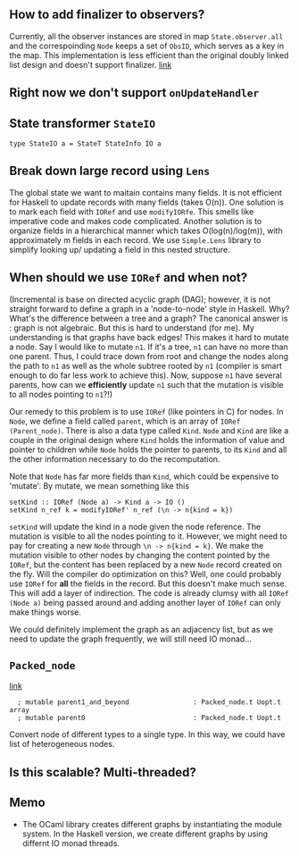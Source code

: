 ## How to add finalizer to observers?
Currently, all the observer instances are stored in map `State.observer.all` and the correspoinding `Node` keeps a set of `ObsID`, which serves as a key in the map. 
This implementation is less efficient than the original doubly linked list design and doesn't support finalizer. [link](https://github.com/janestreet/incremental/blob/master/src/incremental_intf.ml#L856)

## Right now we don't support `onUpdateHandler`

## State transformer `StateIO`
```
type StateIO a = StateT StateInfo IO a
```
## Break down large record using `Lens`
The global state we want to maitain contains many fields. It is not efficient for Haskell to update records with many fields (takes O(n)). One solution is to mark each field with `IORef` and use `modifyIORfe`. This smells like imperative code and makes code complicated. Another solution is to organize fields in a hierarchical manner which takes O(log(n)/log(m)), with approximately m fields in each record. We use `Simple.Lens` library to simplify looking up/ updating a field in this nested
structure.

## When should we use `IORef` and when not?
(Incremental is base on directed acyclic graph (DAG); however, it is not straight forward to define a graph in a 'node-to-node' style in Haskell. Why? What's the difference between a tree and a graph? The canonical answer is : graph is not algebraic. But this is hard to understand (for me). My understanding is that graphs have back edges! This makes it hard to mutate a node. Say I would like to mutate `n1`. If it's a tree, `n1` can have no more than one parent. Thus, I could trace down from root and change the nodes along the path to `n1` as well as the whole subtree rooted by `n1` (compiler is smart enough to do far less work to achieve this). Now, suppose `n1` have several parents, how can we **efficiently** update `n1` such that the mutation is visible to all nodes pointing to `n1`?!)

Our remedy to this problem is to use `IORef` (like pointers in C) for nodes. In `Node`, we define a field called `parent`, which is an array of `IORef (Parent_node)`. There is also a data type called `Kind`.  `Node` and `Kind` are like a couple in the original design where `Kind` holds the information of value and pointer to children while `Node` holds the pointer to parents, to its `Kind` and all the other information necessary to do the recomputation. 

Note that `Node` has far more fields than `Kind`, which could be expensive to 'mutate'. By mutate, we mean something like this 
```
setKind :: IORef (Node a) -> Kind a -> IO ()
setKind n_ref k = modifyIORef' n_ref (\n -> n{kind = k})
```
`setKind` will update the kind in a node given the node reference. The mutation is visible to all the nodes pointing to it. However, we might need to pay for creating a new `Node` through `\n -> n{kind = k}`. We make the mutation visible to other nodes by changing the content pointed by the `IORef`, but the content has been replaced by a new `Node` record created on the fly. Will the compiler do optimization on this? Well, one could probably use `IORef` for **all** the fields in the record. But this doesn't make much sense. This will add a layer of indirection. The code is already clumsy with all `IORef (Node a)` being passed around and adding another layer of `IORef` can only make things worse.

We could definitely implement the graph as an adjacency list, but as we need to update the graph frequently, we will still need IO monad...

## `Packed_node`
[link](https://github.com/janestreet/incremental/blob/master/src/node.ml#L46)
```
  ; mutable parent1_and_beyond                : Packed_node.t Uopt.t array
  ; mutable parent0                           : Packed_node.t Uopt.t
```
Convert node of different types to a single type. In this way, we could have list of heterogeneous nodes.

## Is this scalable? Multi-threaded?

## Memo 
* The OCaml library creates different graphs by instantiating the module system. In the Haskell version, we create different graphs by using differnt IO monad threads.

